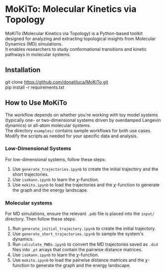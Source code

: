 # MoKiTo: Molecular Kinetics via Topology

MoKiTo (Molecular Kinetics via Topology) is a Python-based toolkit designed for analyzing and extracting topological insights from Molecular Dynamics (MD) simulations.   
It enables researchers to study conformational transitions and kinetic pathways in molecular systems.

## Installation
git clone https://github.com/donatiluca/MoKiTo.git  
pip install -r requirements.txt


## How to Use MoKiTo
The workflow depends on whether you're working with toy model systems (typically one- or two-dimensional systems driven by overdamped Langevin dynamics) or all-atom molecular systems.  
The directory `examples/` contains sample workflows for both use cases. Modify the scripts as needed for your specific data and analysis.

### Low-Dimensional Systems

For low-dimensional systems, follow these steps:

1. Use `generate_trajectories.ipynb` to create the initial trajectory and the short trajectories.
2. Use `isokann.ipynb` to learn the $\chi$-function.
3. Use `mokito.ipynb` to load the trajectories and the $\chi$-function to generate the graph and the energy landscape.

### Molecular systems

For MD simulations, ensure the relevant `.pdb` file is placed into the `input/` directory. 
Then follow these steps:

1. Run `generate_initial_trajectory.ipynb` to create the initial trajectory.
2. Use `generate_short_trajectories.ipynb` to sample the system's dynamics.
4. Run `calculate_PWDs.ipynb` to convert the MD trajectories saved as `.dcd` files into `.pt` arrays that contain the pairwise distance matrices.
5. Use `isokann.ipynb` to learn the $\chi$-function.
6. Use `mokito.ipynb` to load the pairwise distance matrices and the $\chi$-function to generate the graph and the energy landscape.